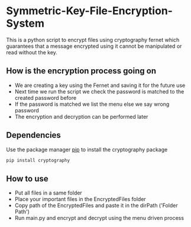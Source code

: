 # Symmetric-Key-File-Encryption-System
This is a python script to encrypt files using cryptography fernet which guarantees that a message encrypted using it cannot be manipulated or read without the key.

## How is the encryption process going on
* We are creating a key using the Fernet and saving it for the future use
* Next time we run the script we check the password is matched to the created password before 
* If the password is matched we list the menu else we say wrong password
* The encryption and decryption can be performed later 

## Dependencies
Use the package manager [pip](https://pip.pypa.io/en/stable/) to install the cryptography package
```bash
pip install cryptography
```

## How to use
* Put all files in a same folder
* Place your important files in the EncryptedFiles folder
* Copy path of the EncryptedFiles and paste it in the dirPath ('Folder Path')
* Run main.py and encrypt and decrypt using the menu driven process


